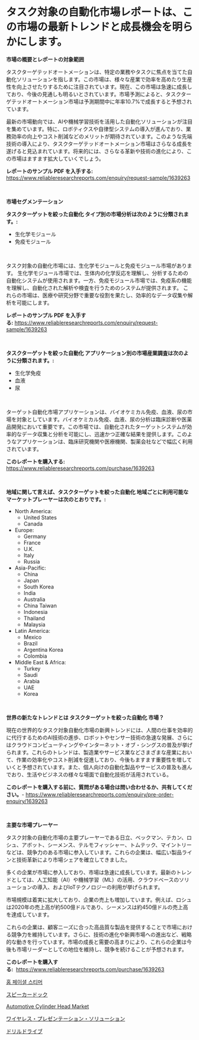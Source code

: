 <p><h1>タスク対象の自動化市場レポートは、この市場の最新トレンドと成長機会を明らかにします。</h1></p><p><strong>市場の概要とレポートの対象範囲</strong></p>
<p><p>タスクターゲテッドオートメーションは、特定の業務やタスクに焦点を当てた自動化ソリューションを指します。この市場は、様々な産業で効率を高めたり生産性を向上させたりするために注目されています。現在、この市場は急速に成長しており、今後の見通しも明るいとされています。市場予測によると、タスクターゲテッドオートメーション市場は予測期間中に年率10.7%で成長すると予想されています。</p><p>最新の市場動向では、AIや機械学習技術を活用した自動化ソリューションが注目を集めています。特に、ロボティクスや自律型システムの導入が進んでおり、業務効率の向上やコスト削減などのメリットが期待されています。このような先端技術の導入により、タスクターゲテッドオートメーション市場はさらなる成長を遂げると見込まれています。将来的には、さらなる革新や技術の進化により、この市場はますます拡大していくでしょう。</p></p>
<p><strong>レポートのサンプル PDF を入手する:</strong> <a href="https://www.reliableresearchreports.com/enquiry/request-sample/1639263">https://www.reliableresearchreports.com/enquiry/request-sample/1639263</a></p>
<p>&nbsp;</p>
<p><strong>市場セグメンテーション</strong></p>
<p><strong>タスクターゲットを絞った自動化 タイプ別の市場分析は次のように分類されます。:</strong></p>
<p><ul><li>生化学モジュール</li><li>免疫モジュール</li></ul></p>
<p>&nbsp;</p>
<p><p>タスク対象の自動化市場には、生化学モジュールと免疫モジュール市場があります。 生化学モジュール市場では、生体内の化学反応を理解し、分析するための自動化システムが使用されます。一方、免疫モジュール市場では、免疫系の機能を理解し、自動化された解析や検査を行うためのシステムが提供されます。 これらの市場は、医療や研究分野で重要な役割を果たし、効率的なデータ収集や解析を可能にします。</p></p>
<p><strong>レポートのサンプル PDF を入手する:</strong>&nbsp;<a href="https://www.reliableresearchreports.com/enquiry/request-sample/1639263">https://www.reliableresearchreports.com/enquiry/request-sample/1639263</a></p>
<p>&nbsp;</p>
<p><strong> タスクターゲットを絞った自動化 アプリケーション別の市場産業調査は次のように分類されます。:</strong></p>
<p><ul><li>生化学免疫</li><li>血液</li><li>尿</li></ul></p>
<p>&nbsp;</p>
<p><p>ターゲット自動化市場アプリケーションは、バイオケミカル免疫、血液、尿の市場を対象としています。バイオケミカル免疫、血液、尿の分析は臨床診断や医薬品開発において重要です。この市場では、自動化されたターゲットシステムが効率的なデータ収集と分析を可能にし、迅速かつ正確な結果を提供します。このようなアプリケーションは、臨床研究機関や医療機関、製薬会社などで幅広く利用されています。</p></p>
<p><strong>このレポートを購入する:</strong>&nbsp; <a href="https://www.reliableresearchreports.com/purchase/1639263">https://www.reliableresearchreports.com/purchase/1639263</a></p>
<p>&nbsp;</p>
<p><strong>地域に関して言えば、タスクターゲットを絞った自動化 地域ごとに利用可能なマーケットプレーヤーは次のとおりです。:</strong></p>
<p><ul>
    <li>
        North America:
        <ul>
            <li>United States</li>
            <li>Canada</li>
        </ul>
    </li>
    <li>
        Europe:
        <ul>
            <li>Germany</li>
            <li>France</li>
            <li>U.K.</li>
            <li>Italy</li>
            <li>Russia</li>
        </ul>
    </li>
    <li>
        Asia-Pacific:
        <ul>
            <li>China</li>
            <li>Japan</li>
            <li>South Korea</li>
            <li>India</li>
            <li>Australia</li>
            <li>China Taiwan</li>
            <li>Indonesia</li>
            <li>Thailand</li>
            <li>Malaysia</li>
        </ul>
    </li>
    <li>
        Latin America:
        <ul>
            <li>Mexico</li>
            <li>Brazil</li>
            <li>Argentina Korea</li>
            <li>Colombia</li>
        </ul>
    </li>
    <li>
        Middle East & Africa:
        <ul>
            <li>Turkey</li>
            <li>Saudi</li>
            <li>Arabia</li>
            <li>UAE</li>
            <li>Korea</li>
        </ul>
    </li>
    </ul></p>
<p>&nbsp;</p>
<p><strong>世界の新たなトレンドとは タスクターゲットを絞った自動化 市場？</strong></p>
<p><p>現在の世界的なタスク対象自動化市場の新興トレンドには、人間の仕事を効率的に代行するためのAI技術の進歩、ロボットやセンサー技術の急速な発展、さらにはクラウドコンピューティングやインターネット・オブ・シングスの普及が挙げられます。これらのトレンドは、製造業やサービス業などさまざまな産業において、作業の効率化やコスト削減を促進しており、今後もますます重要性を増していくと予想されています。また、個人向けの自動化製品やサービスの普及も進んでおり、生活やビジネスの様々な場面で自動化技術が活用されている。</p></p>
<p><strong>このレポートを購入する前に、質問がある場合は問い合わせるか、共有してください。</strong>- <a href="https://www.reliableresearchreports.com/enquiry/pre-order-enquiry/1639263">https://www.reliableresearchreports.com/enquiry/pre-order-enquiry/1639263</a></p>
<p>&nbsp;</p>
<p><strong>主要な市場プレーヤー</strong></p>
<p><p>タスク対象の自動化市場の主要プレーヤーである日立、ベックマン、テカン、ロシュ、アボット、シーメンス、テルモフィッシャー、トムテック、マイントリーなどは、競争力のある市場に参入しています。これらの企業は、幅広い製品ラインと技術革新により市場シェアを確立してきました。</p><p>多くの企業が市場に参入しており、市場は急速に成長しています。最新のトレンドとしては、人工知能（AI）や機械学習（ML）の活用、クラウドベースのソリューションの導入、およびIoTテクノロジーの利用が挙げられます。</p><p>市場規模は着実に拡大しており、企業の売上も増加しています。例えば、ロシュは2020年の売上高が約500億ドルであり、シーメンスは約450億ドルの売上高を達成しています。</p><p>これらの企業は、顧客ニーズに合った高品質な製品を提供することで市場における競争力を維持しています。さらに、技術の進化や新興市場への進出など、戦略的な動きを行っています。市場の成長と需要の高まりにより、これらの企業は今後も市場リーダーとしての地位を維持し、競争を続けることが予想されます。</p></p>
<p><strong>このレポートを購入する:</strong>&nbsp;&nbsp;<a href="https://www.reliableresearchreports.com/purchase/1639263">https://www.reliableresearchreports.com/purchase/1639263</a></p>
<p><p><a href="https://medium.com/@percyhagernes9778/%EC%A7%91%EC%9A%A9-%ED%8E%98%EC%9D%B4%EC%85%9C-%EC%8A%A4%ED%8B%B0%EB%A8%B8-%EC%8B%9C%EC%9E%A5-%EC%A0%90%EC%9C%A0%EC%9C%A8-%EC%A7%84%ED%99%94-%EB%B0%8F-%EC%8B%9C%EC%9E%A5-%EC%84%B1%EC%9E%A5-%ED%8A%B8%EB%A0%8C%EB%93%9C-2024-2031-ec33a252df9f">홈 페이셜 스티머</a></p><p><a href="https://github.com/cnnriuez22368/Market-Research-Report-List-1/blob/main/12048079444.md">スピーカードック</a></p><p><a href="https://issuu.com/reportprime-2/docs/automotive-cylinder-head-market-size-2030.pptx">Automotive Cylinder Head Market</a></p><p><a href="https://github.com/LeanneBruen2023/Market-Research-Report-List-1/blob/main/19689089445.md">ワイヤレス・プレゼンテーション・ソリューション</a></p><p><a href="https://medium.com/@mariek11927/%E3%83%9C%E3%83%BC%E3%83%AA%E3%83%B3%E3%82%B0%E3%81%AF%E5%B8%82%E5%A0%B4%E8%A6%8F%E6%A8%A1%E3%81%A8%E5%B8%82%E5%A0%B4%E5%8B%95%E5%90%91%E3%81%AB%E5%BD%B1%E9%9F%BF%E3%82%92%E4%B8%8E%E3%81%88%E3%81%BE%E3%81%99-%E5%AE%8C%E5%85%A8%E3%81%AA%E6%A5%AD%E7%95%8C%E6%A6%82%E8%A6%81-2024%E5%B9%B4%E3%81%8B%E3%82%892031%E5%B9%B4-c0505c72c38e">ドリルドライブ</a></p></p>